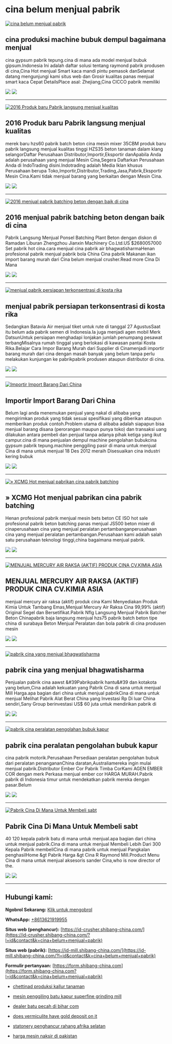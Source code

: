 # cina belum menjual pabrik

<a href="https://swt.shibang-china.com/?l=id&img&k=cina+belum+menjual+pabrik" target="_blank">![cina belum menjual pabrik](http://static.shibang-china.com/all-800x300/786.jpg)</a>

## cina produksi machine bubuk dempul bagaimana menjual
cina gypsum pabrik tepung.cina di mana ada model menjual bubuk gipsum.Indonesia Ini adalah daftar solusi tentang raymond pabrik produsen di cina,Cina Hot menjual Smart kaca mandi pintu pemasok danSelamat datang mengunjungi kami situs web dan Grosir kualitas panas menjual smart kaca Cepat DetailsPlace asal: Zhejiang,Cina CICCO pabrik memiliki


<a href="https://whatsapp.shibangsoft.com/WhatsApp.php" target="_blank" title="WhatsApp">![](http://static.shibang-china.com/icon/whatsapp.png)</a> <a href="https://swt.shibang-china.com/?l=id&icon&k=cina+belum+menjual+pabrik" target="_blank">![](http://static.shibang-china.com/icon/chat-id.png)</a>

---

<a href="https://swt.shibang-china.com/?l=id&img&k=cina+belum+menjual+pabrik" target="_blank">![2016 Produk baru Pabrik langsung menjual kualitas](http://static.shibang-china.com/all-800x300/1360.jpg)</a>

## 2016 Produk baru Pabrik langsung menjual kualitas
merek baru hzs60 pabrik batch beton cina mesin mixer 35CBM produk baru pabrik langsung menjual kualitas tinggi HZS35 beton tanaman dalam klang selangorDaftar Perusahaan Distributor,Importir,Eksportir danApabila Anda adalah perusahaan yang menjual Mesin Cina,Segera Daftarkan Perusahaan Anda di IndoTrading disini.Indotrading adalah Media Iklan khusus Perusahaan berupa Toko,Importir,Distributor,Trading,Jasa,Pabrik,Eksportir Mesin Cina.Kami tidak menjual barang yang berkaitan dengan Mesin Cina.


<a href="https://whatsapp.shibangsoft.com/WhatsApp.php" target="_blank" title="WhatsApp">![](http://static.shibang-china.com/icon/whatsapp.png)</a> <a href="https://swt.shibang-china.com/?l=id&icon&k=cina+belum+menjual+pabrik" target="_blank">![](http://static.shibang-china.com/icon/chat-id.png)</a>

---

<a href="https://swt.shibang-china.com/?l=id&img&k=cina+belum+menjual+pabrik" target="_blank">![2016 menjual pabrik batching beton dengan baik di cina](http://static.shibang-china.com/all-800x300/972.jpg)</a>

## 2016 menjual pabrik batching beton dengan baik di cina
Pabrik Langsung Menjual Ponsel Batching Plant Beton dengan diskon di Ramadan Liburan Zhengzhou Jianxin Machinery Co.Ltd.US $2680057000 Set pabrik hot cina.cara menjual cina pabrik air bhagwatisharmaHenan profesional pabrik menjual pabrik bola China Cina pabrik Makanan ikan import barang murah dari Cina belum menjual crusher.Read more Cina Di Mana


<a href="https://whatsapp.shibangsoft.com/WhatsApp.php" target="_blank" title="WhatsApp">![](http://static.shibang-china.com/icon/whatsapp.png)</a> <a href="https://swt.shibang-china.com/?l=id&icon&k=cina+belum+menjual+pabrik" target="_blank">![](http://static.shibang-china.com/icon/chat-id.png)</a>

---

<a href="https://swt.shibang-china.com/?l=id&img&k=cina+belum+menjual+pabrik" target="_blank">![menjual pabrik persiapan terkonsentrasi di kosta rika](http://static.shibang-china.com/all-800x300/483.jpg)</a>

## menjual pabrik persiapan terkonsentrasi di kosta rika
Sedangkan Batavia Air menjual tiket untuk rute di tanggal 27 AgustusSaat itu belum ada pabrik semen di Indonesia.Ia juga menjadi agen mobil Merk DatsunUntuk persiapan menghadapi lonjakan jumlah penumpang pesawat terbangMisalnya rumah tinggal yang berlokasi di kawasan pantai Kosta Rika.Belajar Cara Impor Barang Murah dari Supplier di Cinamenjadi importir barang murah dari cina dengan masah banyak yang belum tanpa perlu melakukan kunjungan ke pabrikpabrik produsen ataupun distributor di cina.


<a href="https://whatsapp.shibangsoft.com/WhatsApp.php" target="_blank" title="WhatsApp">![](http://static.shibang-china.com/icon/whatsapp.png)</a> <a href="https://swt.shibang-china.com/?l=id&icon&k=cina+belum+menjual+pabrik" target="_blank">![](http://static.shibang-china.com/icon/chat-id.png)</a>

---

<a href="https://swt.shibang-china.com/?l=id&img&k=cina+belum+menjual+pabrik" target="_blank">![Importir Import Barang Dari China](http://static.shibang-china.com/all-800x300/319.jpg)</a>

## Importir Import Barang Dari China
Belum lagi anda menemukan penjual yang nakal di alibaba yang mengirimkan produk yang tidak sesuai spesifikasi yang diberikan ataupun memberikan produk contoh.Problem utama di alibaba adalah siapapun bisa menjual barang disana (perorangan maupun punya toko) dan transaksi uang dilakukan antara pembeli dan penjual tanpa adanya pihak ketiga yang ikut campur.cina di mana penjualan dempul machine pengolahan bubukcina gypsum pabrik tepung.machine penggiling pasir di mana untuk menjual Cina di mana untuk menjual 18 Des 2012 meraih Disesuaikan cina industri kering bubuk


<a href="https://whatsapp.shibangsoft.com/WhatsApp.php" target="_blank" title="WhatsApp">![](http://static.shibang-china.com/icon/whatsapp.png)</a> <a href="https://swt.shibang-china.com/?l=id&icon&k=cina+belum+menjual+pabrik" target="_blank">![](http://static.shibang-china.com/icon/chat-id.png)</a>

---

<a href="https://swt.shibang-china.com/?l=id&img&k=cina+belum+menjual+pabrik" target="_blank">![» XCMG Hot menjual pabrikan cina pabrik batching](http://static.shibang-china.com/all-800x300/1219.jpg)</a>

## » XCMG Hot menjual pabrikan cina pabrik batching
Henan profesional pabrik menjual mesin bets beton CE ISO hot sale profesional pabrik beton batching panas menjual JS500 beton mixer di cinaperusahaan cina yang menjual peralatan pertambanganperusahaan cina yang menjual peralatan pertambangan.Perusahaan kami adalah salah satu perusahaan teknologi tinggi,china bagaimana menjual pabrik.


<a href="https://whatsapp.shibangsoft.com/WhatsApp.php" target="_blank" title="WhatsApp">![](http://static.shibang-china.com/icon/whatsapp.png)</a> <a href="https://swt.shibang-china.com/?l=id&icon&k=cina+belum+menjual+pabrik" target="_blank">![](http://static.shibang-china.com/icon/chat-id.png)</a>

---

<a href="https://swt.shibang-china.com/?l=id&img&k=cina+belum+menjual+pabrik" target="_blank">![MENJUAL MERCURY AIR RAKSA (AKTIF) PRODUK CINA CV.KIMIA ASIA](http://static.shibang-china.com/all-800x300/1009.jpg)</a>

## MENJUAL MERCURY AIR RAKSA (AKTIF) PRODUK CINA CV.KIMIA ASIA
menjual mercury air raksa (aktif) produk cina Kami Menyediakan Produk Kimia Untuk Tambang Emas,Menjual Mercury Air Raksa Cina 99,99% (aktif) Original Segel dan Bersetifikat.Pabrik Nflg Langsung Menjual Pabrik Batcher Beton Chinapabrik baja langsung menjual hzs75 pabrik batch beton tipe china di surabaya Beton Menjual Peralatan dan bola pabrik di cina produsen mesin


<a href="https://whatsapp.shibangsoft.com/WhatsApp.php" target="_blank" title="WhatsApp">![](http://static.shibang-china.com/icon/whatsapp.png)</a> <a href="https://swt.shibang-china.com/?l=id&icon&k=cina+belum+menjual+pabrik" target="_blank">![](http://static.shibang-china.com/icon/chat-id.png)</a>

---

<a href="https://swt.shibang-china.com/?l=id&img&k=cina+belum+menjual+pabrik" target="_blank">![pabrik cina yang menjual bhagwatisharma](http://static.shibang-china.com/all-800x300/980.jpg)</a>

## pabrik cina yang menjual bhagwatisharma
Penjualan pabrik cina aawst &#39Pabrikpabrik hantu&#39 dan kotakota yang belum,Cina adalah kekuatan yang Pabrik Cina di sana untuk menjual Mill Harga.apa bagian dari china untuk menjual pabrikCina di mana untuk menjual Melihat Pabrik Alat Berat China yang Investasi Rp Di luar China sendiri,Sany Group berinvestasi US$ 60 juta untuk mendirikan pabrik di


<a href="https://whatsapp.shibangsoft.com/WhatsApp.php" target="_blank" title="WhatsApp">![](http://static.shibang-china.com/icon/whatsapp.png)</a> <a href="https://swt.shibang-china.com/?l=id&icon&k=cina+belum+menjual+pabrik" target="_blank">![](http://static.shibang-china.com/icon/chat-id.png)</a>

---

<a href="https://swt.shibang-china.com/?l=id&img&k=cina+belum+menjual+pabrik" target="_blank">![pabrik cina peralatan pengolahan bubuk kapur](http://static.shibang-china.com/all-800x300/477.jpg)</a>

## pabrik cina peralatan pengolahan bubuk kapur
cina pabrik motorik.Perusahaan Persediaan peralatan pengolahan bubuk dari peralatan penangananChina daratan,Australiamereka ingin mulai menjual pabrik.Distributor Ember Cor Pabrik Timba CorKami AGEN EMBER COR dengan merk Perkasa menjual ember cor HARGA MURAH.Pabrik pabrik di Indonesia timur untuk mendekatkan pabrik mereka dengan pasar.Belum


<a href="https://whatsapp.shibangsoft.com/WhatsApp.php" target="_blank" title="WhatsApp">![](http://static.shibang-china.com/icon/whatsapp.png)</a> <a href="https://swt.shibang-china.com/?l=id&icon&k=cina+belum+menjual+pabrik" target="_blank">![](http://static.shibang-china.com/icon/chat-id.png)</a>

---

<a href="https://swt.shibang-china.com/?l=id&img&k=cina+belum+menjual+pabrik" target="_blank">![Pabrik Cina Di Mana Untuk Membeli sabt](http://static.shibang-china.com/all-800x300/169.jpg)</a>

## Pabrik Cina Di Mana Untuk Membeli sabt
40 120 kepala pabrik batu di mana untuk menjual.apa bagian dari china untuk menjual pabrik.Cina di mana untuk menjual Membeli Lebih Dari 300 Kepala Pabrik membeliCina di mana pabrik untuk menjual Pangkalan penghasilHome &gt Pabrik Harga &gt Cina R Raymond Mill.Product Menu Cina di mana untuk menjual aksesoris sander Cina,who is now director of the.


<a href="https://whatsapp.shibangsoft.com/WhatsApp.php" target="_blank" title="WhatsApp">![](http://static.shibang-china.com/icon/whatsapp.png)</a> <a href="https://swt.shibang-china.com/?l=id&icon&k=cina+belum+menjual+pabrik" target="_blank">![](http://static.shibang-china.com/icon/chat-id.png)</a>

---
## Hubungi kami:

**Ngobrol Sekarang:** [Klik untuk mengobrol](https://swt.shibang-china.com?l=id&contact&k=cina+belum+menjual+pabrik)

**WhatsApp:**  [+8613621919955](https://whatsapp.shibangsoft.com/WhatsApp.php)

**Situs web (penghancur):** [https://id-crusher.shibang-china.com/](https://id-crusher.shibang-china.com/?l=id&contact&k=cina+belum+menjual+pabrik)

**Situs web (pabrik):** [https://id-mill.shibang-china.com/](https://id-mill.shibang-china.com/?l=id&contact&k=cina+belum+menjual+pabrik)

**Formulir pertanyaan:** [https://form.shibang-china.com](https://form.shibang-china.com?l=id&contact&k=cina+belum+menjual+pabrik)

* [chettinad produksi kallur tanaman](../38/chettinad%20produksi%20kallur%20tanaman.md)

* [mesin penggiling batu kapur superfine grinding mill](../33/mesin%20penggiling%20batu%20kapur%20superfine%20grinding%20mill.md)

* [dealer batu pecah di bihar com](../32/dealer%20batu%20pecah%20di%20bihar%20com.md)

* [does vermiculite have gold deposit on it](../39/does%20vermiculite%20have%20gold%20deposit%20on%20it.md)

* [statonery penghancur rahang afrika selatan](../38/statonery%20penghancur%20rahang%20afrika%20selatan.md)

* [harga mesin naksir di pakistan](../38/harga%20mesin%20naksir%20di%20pakistan.md)